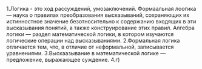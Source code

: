 1.Логика - это ход рассуждений, умозаключений. Формаальная лоогика — наука о правилах преобразования высказываний, сохраняющих их истинностное значение безотносительно к содержанию входящих в эти высказывания понятий, а также конструирование этих правил. Алгебра логики — раздел математической логики, в котором изучаются логические операции над высказываниями.
2.Формальная логика отличается тем, что, в отличие от неформальной, записывается уравнениями.
3.Выскаазывание в математической логике — предложение, выражающее суждение.
4.г)

